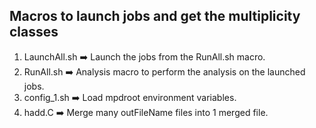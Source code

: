 ## Macros to launch jobs and get the multiplicity classes

1. LaunchAll.sh :arrow_right: Launch the jobs from the RunAll.sh macro.
2. RunAll.sh    :arrow_right: Analysis macro to perform the analysis on the launched jobs.
3. config_1.sh  :arrow_right: Load mpdroot environment variables.
4. hadd.C       :arrow_right: Merge many outFileName files into 1 merged file. 
